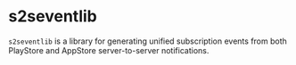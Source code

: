 # s2seventlib

`s2seventlib` is a library for generating unified subscription events from both PlayStore and AppStore server-to-server notifications.
